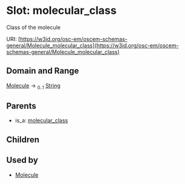 
# Slot: molecular_class

Class of the molecule

URI: [https://w3id.org/osc-em/oscem-schemas-general/Molecule_molecular_class](https://w3id.org/osc-em/oscem-schemas-general/Molecule_molecular_class)


## Domain and Range

[Molecule](Molecule.md) &#8594;  <sub>0..1</sub> [String](types/String.md)

## Parents

 *  is_a: [molecular_class](molecular_class.md)

## Children


## Used by

 * [Molecule](Molecule.md)
